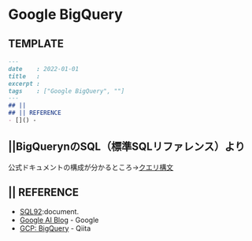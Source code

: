 # Google BigQuery
## TEMPLATE
```markdown
---
date    : 2022-01-01
title   : 
excerpt : 
tags    : ["Google BigQuery", ""]
---
## || 
## || REFERENCE
- []() -
```

## ||BigQuerynのSQL（標準SQLリファレンス）より

公式ドキュメントの構成が分かるところ→[クエリ構文](https://cloud.google.com/bigquery/docs/reference/standard-sql/query-syntax?hl=ja)



## || REFERENCE
+ [SQL92](http://www.contrib.andrew.cmu.edu/~shadow/sql/sql1992.txt):document.
+ [Google AI Blog](https://ai.googleblog.com/) - Google
+ [GCP: BigQuery](https://qiita.com/ieiringoo/items/fd911b3f80ba83cfbda1) - Qiita
